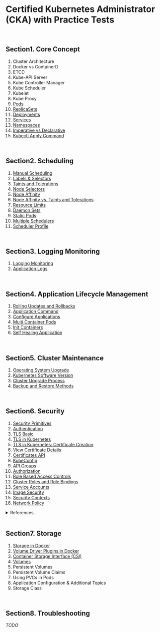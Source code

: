 # Certified Kubernetes Administrator (CKA) with Practice Tests

<br/>

## Section1. Core Concept

1. Cluster Architecture
2. Docker vs ContainerD
3. ETCD
4. Kube-API Server
5. Kube Controller Manager
6. Kube Scheduler
7. Kubelet
8. Kube Proxy
9. [Pods](./pod.md)
10. [ReplicaSets](./replicaset.md)
11. [Deployments](./deployment.md)
12. [Services](./service.md)
13. [Namespaces](./namespace.md)
14. [Imperative vs Declarative](./imperative_vs_declarative.md)
15. [Kubectl Apply Command](./kube_apply_command.md)

<br/>

## Section2. Scheduling

1. [Manual Scheduling](./manual_scheduling.md)
2. [Labels & Selectors](./labels_and_selectors.md)
3. [Taints and Tolerations](./taints_and_tolerations.md)
4. [Node Selectors](./node_selectors.md)
5. [Node Affinity](./node_affinity.md)
6. [Node Affinity vs. Taints and Tolerations](./node_affinity_vs_taints_and_tolerations.md)
7. [Resource Limits](./resource_requirements_and_limits.md)
8. [Daemon Sets](./daemonset.md)
9. [Static Pods](./staticpods.md)
10. [Multiple Schedulers](./multiple_schedulers.md)
10. [Scheduler Profile](./scheduler-profile.md)

<br/>

## Section3. Logging Monitoring

1. [Logging Monitoring](./logging_monitoring.md)
2. [Application Logs](./application_logs.md)

<br/>

## Section4. Application Lifecycle Management

1. [Rolling Updates and Rollbacks](./rolling_updates_and_rollbacks.md)
2. [Application Command](./command_and_arguments.md)
3. [Configure Applications](./configure_applications.md)
4. [Multi Container Pods](./multicontainer_pods.md)
5. [Init Containers](./init_containers.md)
6. [Self Healing Application](./self_healing_applications.md)

<br/>

## Section5. Cluster Maintenance

1. [Operating System Upgrade](./operating_system_upgrade.md)
2. [Kubernetes Software Version](./kubernetes_software_version.md)
3. [Cluster Upgrade Process](./cluster_upgrade_process.md)
4. [Backup and Restore Methods](./backup_and_restore_methods.md)


<br/>

## Section6. Security

1. [Security Primitives](./security_primitives.md)
2. [Authentication](./authentication.md)
3. [TLS Basic](./tls_basic.md)
4. [TLS in Kubernetes](./tls_in_kubernetes.md)
5. [TLS in Kubernetes: Certificate Creation](./tls_in_kubernetes_certificate_creation.md)
6. [View Certificate Details](./view_certificate_details.md)
7. [Certificates API](./certificates_api.md)
8. [KubeConfig](./kube_config.md) 
9. [API Groups](./api_groups.md)
10. [Authorization](./authorization.md)
11. [Role Based Access Controls](./role_based_access_controls.md)
12. [Cluster Roles and Role Bindings](./cluster_roles_and_role_bindings.md)
13. [Service Accounts](./service_accounts.md)
14. [Image Security](./image_security.md)
15. [Security Contexts](./security_contexts.md)
16. [Network Policy](./network_policy.md)

<details>
<summary>References.</summary>

[practice-test-view-certificate-details-2](https://uklabs.kodekloud.com/topic/practice-test-view-certificate-details-2/)

</details>

<br/>

## Section7. Storage

1. [Storage in Docker](./storage_in_docker.md) 
2. [Volume Driver Plugins in Docker](./volume_driver_plugins_in_docker.md) 
3. [Container Storage Interface (CSI)](./container_storage_interface.md)
4. [Volumes](./volumes.md)
5. Persistent Volumes
6. Persistent Volume Claims
9. Using PVCs in Pods
10. Application Configuration & Additional Topics
11. Storage Class

<br/>

## Section8. Troubleshooting

_TODO_
